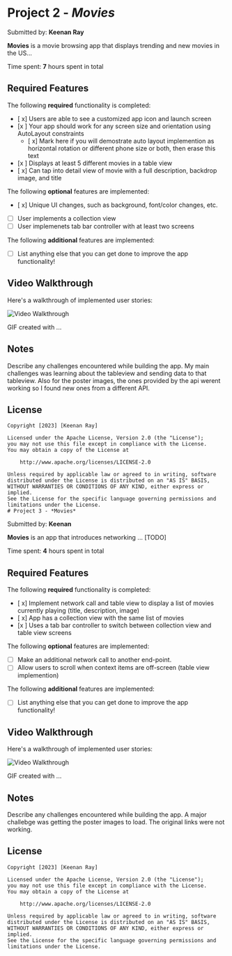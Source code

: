 # Project 2 - *Movies*

Submitted by: **Keenan Ray**

**Movies** is a movie browsing app that displays trending and new movies in the US... 

Time spent: **7** hours spent in total

## Required Features

The following **required** functionality is completed:

- [ x] Users are able to see a customized app icon and launch screen
- [x ] Your app should work for any screen size and orientation using AutoLayout constraints
  - [ x] Mark here if you will demostrate auto layout implemention as horizontal rotation or different phone size or both, then erase this text
- [x ] Displays at least 5 different movies in a table view
- [ x] Can tap into detail view of movie with a full description, backdrop image, and title
 
The following **optional** features are implemented:

- [ x] Unique UI changes, such as background, font/color changes, etc.
- [ ] User implements a collection view
- [ ] User implemenets tab bar controller with at least two screens

The following **additional** features are implemented:

- [ ] List anything else that you can get done to improve the app functionality!

## Video Walkthrough

Here's a walkthrough of implemented user stories:

<img src='https://github.com/KayoCodes/codepathUnit2project/blob/main/Movies.gif' title='Video Walkthrough' width='' alt='Video Walkthrough' />

<!-- Replace this with whatever GIF tool you used! -->
GIF created with ...  
<!-- Recommended tools:
[Kap](https://getkap.co/) for macOS
[ScreenToGif](https://www.screentogif.com/) for Windows
[peek](https://github.com/phw/peek) for Linux. -->

## Notes

Describe any challenges encountered while building the app.
My main challenges was learning about the tableview and sending data to that tableview. Also for the poster images, the ones provided by the api werent working so I found new ones from a different API.

## License

    Copyright [2023] [Keenan Ray]

    Licensed under the Apache License, Version 2.0 (the "License");
    you may not use this file except in compliance with the License.
    You may obtain a copy of the License at

        http://www.apache.org/licenses/LICENSE-2.0

    Unless required by applicable law or agreed to in writing, software
    distributed under the License is distributed on an "AS IS" BASIS,
    WITHOUT WARRANTIES OR CONDITIONS OF ANY KIND, either express or implied.
    See the License for the specific language governing permissions and
    limitations under the License.
    # Project 3 - *Movies*

Submitted by: **Keenan**

**Movies** is an app that introduces networking ... [TODO] 

Time spent: **4** hours spent in total

## Required Features

The following **required** functionality is completed:

- [ x] Implement network call and table view to display a list of movies currently playing (title, description, image)
- [ x] App has a collection view with the same list of movies
- [x ] Uses a tab bar controller to switch between collection view and table view screens
 
The following **optional** features are implemented:

- [ ] Make an additional network call to another end-point.    
- [ ] Allow users to scroll when context items are off-screen (table view implemention)

The following **additional** features are implemented:

- [ ] List anything else that you can get done to improve the app functionality!

## Video Walkthrough

Here's a walkthrough of implemented user stories:

<img src='https://github.com/KayoCodes/codepathUnit2project/blob/main/Movies2.gif' title='Video Walkthrough' width='' alt='Video Walkthrough' />

<!-- Replace this with whatever GIF tool you used! -->
GIF created with ...  
<!-- Recommended tools:
[Kap](https://getkap.co/) for macOS
[ScreenToGif](https://www.screentogif.com/) for Windows
[peek](https://github.com/phw/peek) for Linux. -->

## Notes

Describe any challenges encountered while building the app.
A major challebge was getting the poster images to load. The original links were not working.

## License

    Copyright [2023] [Keenan Ray]

    Licensed under the Apache License, Version 2.0 (the "License");
    you may not use this file except in compliance with the License.
    You may obtain a copy of the License at

        http://www.apache.org/licenses/LICENSE-2.0

    Unless required by applicable law or agreed to in writing, software
    distributed under the License is distributed on an "AS IS" BASIS,
    WITHOUT WARRANTIES OR CONDITIONS OF ANY KIND, either express or implied.
    See the License for the specific language governing permissions and
    limitations under the License.

